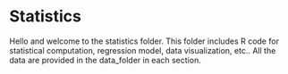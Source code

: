 # Statistics

Hello and welcome to the statistics folder.
This folder includes R code for statistical computation, regression model, data visualization, etc..
All the data are provided in the data_folder in each section. 
